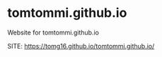 # tomtommi.github.io
Website for tomtommi.github.io

SITE: https://tomg16.github.io/tomtommi.github.io/
